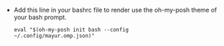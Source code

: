 - Add this line in your bashrc file to render use the oh-my-posh theme of your bash prompt.

    <code>eval "$(oh-my-posh init bash --config ~/.config/mayur.omp.json)"</code>

